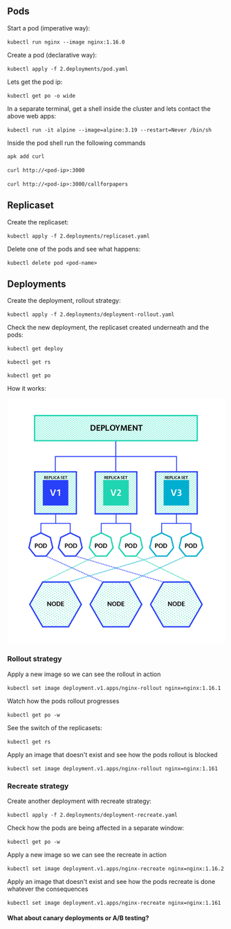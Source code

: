 ## Pods

Start a pod (imperative way):

`kubectl run nginx --image nginx:1.16.0`

Create a pod (declarative way):

`kubectl apply -f 2.deployments/pod.yaml`

Lets get the pod ip: 

`kubectl get po -o wide`

In a separate terminal, get a shell inside the cluster and lets contact the above web apps:

`kubectl run -it alpine --image=alpine:3.19 --restart=Never /bin/sh`

Inside the pod shell run the following commands

    apk add curl

    curl http://<pod-ip>:3000

    curl http://<pod-ip>:3000/callforpapers


## Replicaset

Create the replicaset:

`kubectl apply -f 2.deployments/replicaset.yaml`

Delete one of the pods and see what happens: 

`kubectl delete pod <pod-name>`


## Deployments

Create the deployment, rollout strategy:

`kubectl apply -f 2.deployments/deployment-rollout.yaml`

Check the new deployment, the replicaset created underneath and the pods:

`kubectl get deploy`

`kubectl get rs`

`kubectl get po`

How it works: 

![Kubernetes deployment](k8s-deployment.png "Deployment")


### Rollout strategy

Apply a new image so we can see the rollout in action

`kubectl set image deployment.v1.apps/nginx-rollout nginx=nginx:1.16.1`

Watch how the pods rollout progresses

`kubectl get po -w`

See the switch of the replicasets:

`kubectl get rs`

Apply an image that doesn't exist and see how the pods rollout is blocked

`kubectl set image deployment.v1.apps/nginx-rollout nginx=nginx:1.161`


### Recreate strategy

Create another deployment with recreate strategy:

`kubectl apply -f 2.deployments/deployment-recreate.yaml`

Check how the pods are being affected in a separate window:

`kubectl get po -w`

Apply a new image so we can see the recreate in action

`kubectl set image deployment.v1.apps/nginx-recreate nginx=nginx:1.16.2`

Apply an image that doesn't exist and see how the pods recreate is done whatever the consequences

`kubectl set image deployment.v1.apps/nginx-recreate nginx=nginx:1.161`

#### What about canary deployments or A/B testing?